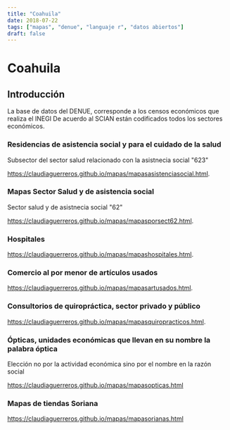 ```yaml
---
title: "Coahuila"
date: 2018-07-22
tags: ["mapas", "denue", "languaje r", "datos abiertos"]
draft: false
---
```


# Coahuila

## Introducción

La base de datos del DENUE, corresponde a los censos económicos que realiza el INEGI
De acuerdo al SCIAN están codificados todos los sectores económicos.

### Residencias de asistencia social y para el cuidado de la salud
Subsector del sector salud relacionado con  la asistnecia social "623"

<https://claudiaguerreros.github.io/mapas/mapasasistenciasocial.html>.


### Mapas Sector Salud y de asistencia social
Sector salud y de asistnecia social "62"

<https://claudiaguerreros.github.io/mapas/mapasporsect62.html>.


### Hospitales
<https://claudiaguerreros.github.io/mapas/mapashospitales.html>.

### Comercio al por menor de artículos usados
<https://claudiaguerreros.github.io/mapas/mapasartusados.html>.

### Consultorios de quiropráctica, sector privado y público

<https://claudiaguerreros.github.io/mapas/mapasquiropracticos.html>.

### Ópticas, unidades económicas que llevan en su nombre la palabra óptica

Elección no por la actividad económica sino por el nombre en la razón social

<https://claudiaguerreros.github.io/mapas/mapasopticas.html>

### Mapas de tiendas Soriana 

<https://claudiaguerreros.github.io/mapas/mapasorianas.html>
